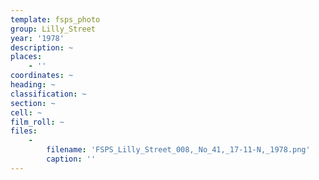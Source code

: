 ```yaml
---
template: fsps_photo
group: Lilly_Street
year: '1978'
description: ~
places:
    - ''
coordinates: ~
heading: ~
classification: ~
section: ~
cell: ~
film_roll: ~
files:
    -
        filename: 'FSPS_Lilly_Street_008,_No_41,_17-11-N,_1978.png'
        caption: ''
---
```

